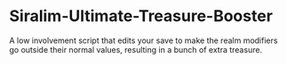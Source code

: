 # Siralim-Ultimate-Treasure-Booster
A low involvement script that edits your save to make the realm modifiers go outside their normal values, resulting in a bunch of extra treasure.

